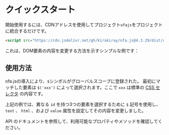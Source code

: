 <template is="exm-article">
<a href="../../publics/examples/set-props.html" preview></a>
</template>

# クイックスタート

開始使用するには、CDNアドレスを使用してプロジェクト`ofajs`をプロジェクトに統合するだけです。

```html
<script src="https://cdn.jsdelivr.net/gh/kirakiray/ofa.js@4.3.29/dist/ofa.js"></script>
```

これは、DOM要素の内容を変更する方法を示すシンプルな例です：

## 使用方法

ofa.jsの導入により、`$`シンボルがグローバルスコープに登録された。 最初にマッチした要素は `$('xxx')` によって選択されます。ここで `xxx` は標準の [CSS セレクタ](https://developer.mozilla.org/en-US/docs/Web/CSS/CSS_selectors) の内容です。

上記の例では、異なる `id` を持つ3つの要素を選択するために `$` 記号を使用し、`text` 、 `html` 、および `value` 属性を設定してその内容を変更しました。

API のドキュメントを参照して、利用可能なプロパティやメソッドを確認してください。
